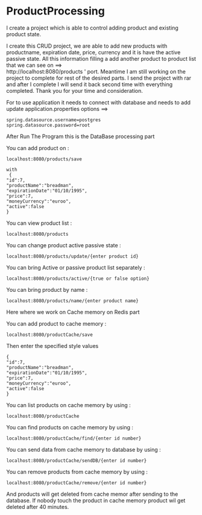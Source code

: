 # ProductProcessing
I create a project which is able to control adding product and existing product state.

I create this CRUD project, we are able to add new products with productname, expiration date, price, currency and it is have the active passive state.
All this information filling a add another product to product list that we can see on ==>  
http://localhost:8080/products ' port.
Meantime I am still working on the project to complete for rest of the desired parts.
I send the project with rar and after I complete I will send it back second time with everything completed.
Thank you for your time and consideration.

For to use application it needs to connect with  database and needs to add update application.properties options ==>

    spring.datasource.username=postgres
    spring.datasource.password=root

After Run The Program this is the DataBase processing part

You can add product on : 

    localhost:8080/products/save
    
    with
     {
    "id":7,
    "productName":"breadman",
    "expirationDate":"01/10/1995",
    "price":7,
    "moneyCurrency":"euroo",
    "active":false
    }

You can view product list :

    localhost:8080/products
You can change product active passive state :

    localhost:8080/products/update/{enter product id}

You can bring Active or passive product list separately :

    localhost:8080/products/active/{true or false option}

You can bring product by name : 

    localhost:8080/products/name/{enter product name}

Here where we work on Cache memory on Redis part

You can add product to cache memory :

    localhost:8080/productCache/save

Then enter the specified style values 

    {
    "id":7,
    "productName":"breadman",
    "expirationDate":"01/10/1995",
    "price":7,
    "moneyCurrency":"euroo",
    "active":false
    }

You can list products on cache memory by using :

    localhost:8080/productCache

You can find products on cache memory by using :

    localhost:8080/productCache/find/{enter id number}

You can send data from cache memory to database by using :

    localhost:8080/productCache/sendDB/{enter id number}


You can remove products from cache memory by using :

    localhost:8080/productCache/remove/{enter id number}

And products will get deleted from cache memor after sending to the database. If nobody touch the product in cache memory product wil get deleted after 40 minutes.